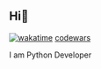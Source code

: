## Hi👋

[![wakatime](https://wakatime.com/badge/user/0f11059e-e000-4609-b7ef-e4a36bfbac67.svg)](https://wakatime.com/@0f11059e-e000-4609-b7ef-e4a36bfbac67) [codewars](https://www.codewars.com/users/El1sha/badges/small)


I am Python Developer
